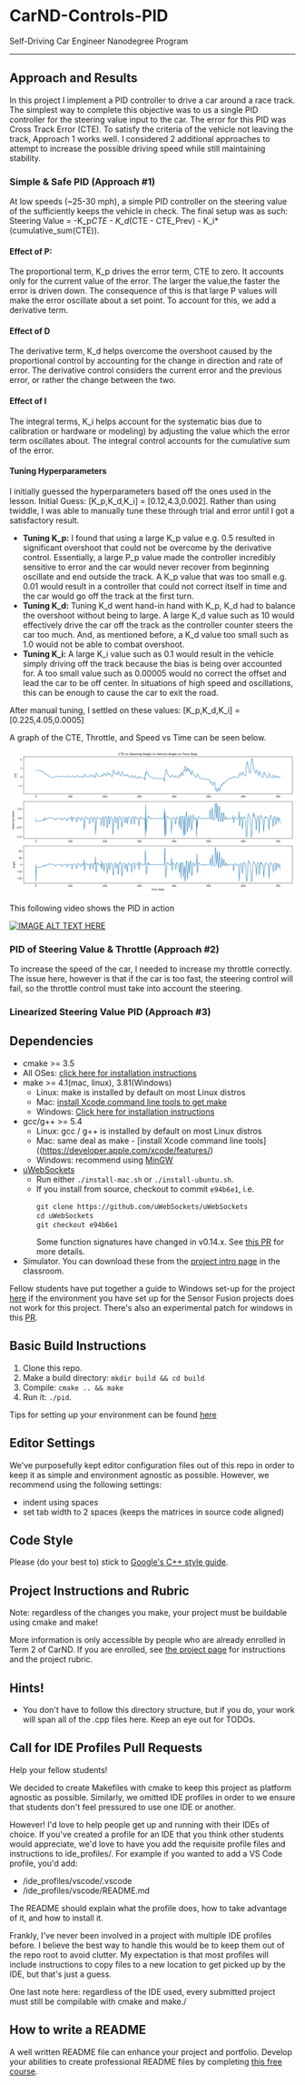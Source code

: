 # CarND-Controls-PID
Self-Driving Car Engineer Nanodegree Program

---

[//]: # (Image References)

[image1]: Figures/approach_1_Figure_1.png "Approach 1 CTE vs Time"
[image2]: Figures/approach_1_Figure_2.png "Approach 1 CTE vs Steering Value vs Angle vs Time"
[image3]: Figures/approach_1_Figure_3.png "Approach 1 CTE vs Throttle vs Speed vs Time"

## Approach and Results
In this project I implement a PID controller to drive a car around a race track.
The simplest way to complete this objective was to us a single PID controller for
the steering value input to the car. The error for this PID was Cross Track Error
(CTE). To satisfy the criteria of the vehicle not leaving the track, Approach 1
works well. I considered 2 additional approaches to attempt to increase the possible
driving speed while still maintaining stability.

### Simple & Safe PID (Approach #1)
At low speeds (~25-30 mph), a simple PID controller on the steering value of the
sufficiently keeps the vehicle in check. The final setup was as such:
Steering Value = -K_p*CTE - K_d*(CTE - CTE_Prev) - K_i*(cumulative_sum(CTE)).

#### Effect of P:
The proportional term, K_p drives the error term, CTE to zero. It accounts only for
the current value of the error. The larger the value,the faster the error is driven down.
The consequence of this is that large P values will make the error oscillate about a set point.
To account for this, we add a derivative term.

#### Effect of D
The derivative term, K_d helps overcome the overshoot caused by the proportional
control by accounting for the change in direction and rate of error. The derivative
control considers the current error and the previous error, or rather the change
between the two.

#### Effect of I
The integral terms, K_i helps account for the systematic bias due to calibration
or hardware or modeling) by adjusting the value which the error term oscillates
about. The integral control accounts for the cumulative sum of the error.

#### Tuning Hyperparameters
I initially guessed the hyperparameters based off the ones used in the lesson.
Initial Guess: [K_p,K_d,K_i] = [0.12,4.3,0.002]. Rather than using twiddle, I was
able to manually tune these through trial and error until I got a satisfactory result.
* **Tuning K_p:** I found that using a large K_p value e.g. 0.5 resulted in significant
overshoot that could not be overcome by the derivative control. Essentially, a large
P_p value made the controller incredibly sensitive to error and the car would never
recover from beginning oscillate and end outside the track. A K_p value that was too small
e.g. 0.01 would result in a controller that could not correct itself in time and
the car would go off the track at the first turn.
* **Tuning K_d:** Tuning K_d went hand-in hand with K_p, K_d had to balance the overshoot
without being to large. A large K_d value such as 10 would effectively drive the car off
the track as the controller counter steers the car too much. And, as mentioned before,
a K_d value too small such as 1.0 would not be able to combat overshoot.
* **Tuning K_i:** A large K_i value such as 0.1 would result in the vehicle simply
driving off the track because the bias is being over accounted for. A too small value
such as 0.00005 would no correct the offset and lead the car to be off center. In situations
of high speed and oscillations, this can be enough to cause the car to exit the road.

After manual tuning, I settled on these values:
[K_p,K_d,K_i] = [0.225,4.05,0.0005]

A graph of the CTE, Throttle, and Speed vs Time can be seen below.

![alt text][image2]

This following video shows the PID in action

[![IMAGE ALT TEXT HERE](http://i3.ytimg.com/vi/VPekjcBFmn4/hqdefault.jpg)](https://youtu.be/VPekjcBFmn4)

### PID of Steering Value & Throttle (Approach #2)
To increase the speed of the car, I needed to increase my throttle correctly. The issue
here, however is that if the car is too fast, the steering control will fail, so the throttle
control must take into account the steering.  

### Linearized Steering Value PID (Approach #3)


## Dependencies

* cmake >= 3.5
 * All OSes: [click here for installation instructions](https://cmake.org/install/)
* make >= 4.1(mac, linux), 3.81(Windows)
  * Linux: make is installed by default on most Linux distros
  * Mac: [install Xcode command line tools to get make](https://developer.apple.com/xcode/features/)
  * Windows: [Click here for installation instructions](http://gnuwin32.sourceforge.net/packages/make.htm)
* gcc/g++ >= 5.4
  * Linux: gcc / g++ is installed by default on most Linux distros
  * Mac: same deal as make - [install Xcode command line tools]((https://developer.apple.com/xcode/features/)
  * Windows: recommend using [MinGW](http://www.mingw.org/)
* [uWebSockets](https://github.com/uWebSockets/uWebSockets)
  * Run either `./install-mac.sh` or `./install-ubuntu.sh`.
  * If you install from source, checkout to commit `e94b6e1`, i.e.
    ```
    git clone https://github.com/uWebSockets/uWebSockets
    cd uWebSockets
    git checkout e94b6e1
    ```
    Some function signatures have changed in v0.14.x. See [this PR](https://github.com/udacity/CarND-MPC-Project/pull/3) for more details.
* Simulator. You can download these from the [project intro page](https://github.com/udacity/self-driving-car-sim/releases) in the classroom.

Fellow students have put together a guide to Windows set-up for the project [here](https://s3-us-west-1.amazonaws.com/udacity-selfdrivingcar/files/Kidnapped_Vehicle_Windows_Setup.pdf) if the environment you have set up for the Sensor Fusion projects does not work for this project. There's also an experimental patch for windows in this [PR](https://github.com/udacity/CarND-PID-Control-Project/pull/3).

## Basic Build Instructions

1. Clone this repo.
2. Make a build directory: `mkdir build && cd build`
3. Compile: `cmake .. && make`
4. Run it: `./pid`.

Tips for setting up your environment can be found [here](https://classroom.udacity.com/nanodegrees/nd013/parts/40f38239-66b6-46ec-ae68-03afd8a601c8/modules/0949fca6-b379-42af-a919-ee50aa304e6a/lessons/f758c44c-5e40-4e01-93b5-1a82aa4e044f/concepts/23d376c7-0195-4276-bdf0-e02f1f3c665d)

## Editor Settings

We've purposefully kept editor configuration files out of this repo in order to
keep it as simple and environment agnostic as possible. However, we recommend
using the following settings:

* indent using spaces
* set tab width to 2 spaces (keeps the matrices in source code aligned)

## Code Style

Please (do your best to) stick to [Google's C++ style guide](https://google.github.io/styleguide/cppguide.html).

## Project Instructions and Rubric

Note: regardless of the changes you make, your project must be buildable using
cmake and make!

More information is only accessible by people who are already enrolled in Term 2
of CarND. If you are enrolled, see [the project page](https://classroom.udacity.com/nanodegrees/nd013/parts/40f38239-66b6-46ec-ae68-03afd8a601c8/modules/f1820894-8322-4bb3-81aa-b26b3c6dcbaf/lessons/e8235395-22dd-4b87-88e0-d108c5e5bbf4/concepts/6a4d8d42-6a04-4aa6-b284-1697c0fd6562)
for instructions and the project rubric.

## Hints!

* You don't have to follow this directory structure, but if you do, your work
  will span all of the .cpp files here. Keep an eye out for TODOs.

## Call for IDE Profiles Pull Requests

Help your fellow students!

We decided to create Makefiles with cmake to keep this project as platform
agnostic as possible. Similarly, we omitted IDE profiles in order to we ensure
that students don't feel pressured to use one IDE or another.

However! I'd love to help people get up and running with their IDEs of choice.
If you've created a profile for an IDE that you think other students would
appreciate, we'd love to have you add the requisite profile files and
instructions to ide_profiles/. For example if you wanted to add a VS Code
profile, you'd add:

* /ide_profiles/vscode/.vscode
* /ide_profiles/vscode/README.md

The README should explain what the profile does, how to take advantage of it,
and how to install it.

Frankly, I've never been involved in a project with multiple IDE profiles
before. I believe the best way to handle this would be to keep them out of the
repo root to avoid clutter. My expectation is that most profiles will include
instructions to copy files to a new location to get picked up by the IDE, but
that's just a guess.

One last note here: regardless of the IDE used, every submitted project must
still be compilable with cmake and make./

## How to write a README
A well written README file can enhance your project and portfolio.  Develop your abilities to create professional README files by completing [this free course](https://www.udacity.com/course/writing-readmes--ud777).
